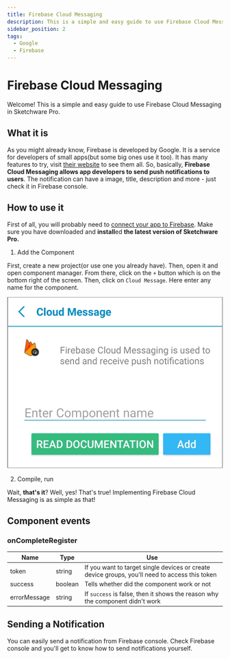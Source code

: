 ```yaml
---
title: Firebase Cloud Messaging
description: This is a simple and easy guide to use Firebase Cloud Messaging in Sketchware Pro.
sidebar_position: 2
tags:
  - Google
  - Firebase
---
```

# Firebase Cloud Messaging
Welcome! This is a simple and easy guide to use Firebase Cloud Messaging in Sketchware Pro.

## What it is
As you might already know, Firebase is developed by Google. It is a service for developers of small apps(but some big ones use it too). It has many features to try, visit [their website](https://firebase.google.com) to see them all. So, basically, **Firebase Cloud Messaging allows app developers to send push notifications to users**. The notification can have a image, title, description and more - just check it in Firebase console.
## How to use it
First of all, you will probably need to [connect your app to Firebase](connect-to-firebase). Make sure you have downloaded and **install**ed **the latest version of Sketchware Pro.**

1. Add the Component

First, create a new project(or use one you already have). Then, open it and open component manager. From there, click on the `+` button which is on the bottom right of the screen. Then, click on `Cloud Message`. Here enter any name for the component.

![Cloud Message component](img/cloud_message.jpg)

2. Compile, run

Wait, **that's it**? Well, yes! That's true! Implementing Firebase Cloud Messaging is as simple as that!

## Component events
### onCompleteRegister

  | Name | Type | Use |
  | ---- | ---- | --- |
  | token | string | If you want to target single devices or create device groups, you'll need to access this token |
  | success | boolean | Tells whether did the component work or not |
  | errorMessage | string | If `success` is false, then it shows the reason why the component didn't work |

## Sending a Notification
You can easily send a notification from Firebase console. Check Firebase console and you'll get to know how to send notifications yourself.